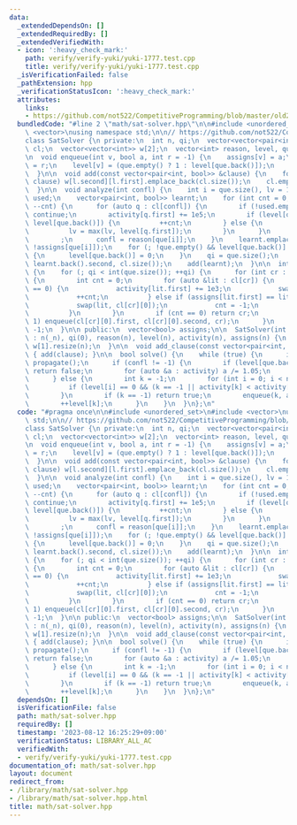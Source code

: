 ```yaml
---
data:
  _extendedDependsOn: []
  _extendedRequiredBy: []
  _extendedVerifiedWith:
  - icon: ':heavy_check_mark:'
    path: verify/verify-yuki/yuki-1777.test.cpp
    title: verify/verify-yuki/yuki-1777.test.cpp
  _isVerificationFailed: false
  _pathExtension: hpp
  _verificationStatusIcon: ':heavy_check_mark:'
  attributes:
    links:
    - https://github.com/not522/CompetitiveProgramming/blob/master/old2/include/math/sat.hpp
  bundledCode: "#line 2 \"math/sat-solver.hpp\"\n\n#include <unordered_set>\n#include\
    \ <vector>\nusing namespace std;\n\n// https://github.com/not522/CompetitiveProgramming/blob/master/old2/include/math/sat.hpp\n\
    class SatSolver {\n private:\n  int n, qi;\n  vector<vector<pair<int, bool>>>\
    \ cl;\n  vector<vector<int>> w[2];\n  vector<int> reason, level, que, activity;\n\
    \n  void enqueue(int v, bool a, int r = -1) {\n    assigns[v] = a;\n    reason[v]\
    \ = r;\n    level[v] = (que.empty() ? 1 : level[que.back()]);\n    que.emplace_back(v);\n\
    \  }\n\n  void add(const vector<pair<int, bool>> &clause) {\n    for (auto l :\
    \ clause) w[l.second][l.first].emplace_back(cl.size());\n    cl.emplace_back(clause);\n\
    \  }\n\n  void analyze(int confl) {\n    int i = que.size(), lv = 1;\n    unordered_set<int>\
    \ used;\n    vector<pair<int, bool>> learnt;\n    for (int cnt = 0; cnt || used.empty();\
    \ --cnt) {\n      for (auto q : cl[confl]) {\n        if (!used.emplace(q.first).second)\
    \ continue;\n        activity[q.first] += 1e5;\n        if (level[q.first] ==\
    \ level[que.back()]) {\n          ++cnt;\n        } else {\n          learnt.emplace_back(q);\n\
    \          lv = max(lv, level[q.first]);\n        }\n      }\n      while (!used.count(que[--i]))\n\
    \        ;\n      confl = reason[que[i]];\n    }\n    learnt.emplace_back(que[i],\
    \ !assigns[que[i]]);\n    for (; !que.empty() && level[que.back()] > lv; que.pop_back())\
    \ {\n      level[que.back()] = 0;\n    }\n    qi = que.size();\n    enqueue(learnt.back().first,\
    \ learnt.back().second, cl.size());\n    add(learnt);\n  }\n\n  int propagate()\
    \ {\n    for (; qi < int(que.size()); ++qi) {\n      for (int cr : w[!assigns[que[qi]]][que[qi]])\
    \ {\n        int cnt = 0;\n        for (auto &lit : cl[cr]) {\n          if (level[lit.first]\
    \ == 0) {\n            activity[lit.first] += 1e3;\n            swap(lit, cl[cr][0]);\n\
    \            ++cnt;\n          } else if (assigns[lit.first] == lit.second) {\n\
    \            swap(lit, cl[cr][0]);\n            cnt = -1;\n            break;\n\
    \          }\n        }\n        if (cnt == 0) return cr;\n        if (cnt ==\
    \ 1) enqueue(cl[cr][0].first, cl[cr][0].second, cr);\n      }\n    }\n    return\
    \ -1;\n  }\n\n public:\n  vector<bool> assigns;\n\n  SatSolver(int _n)\n     \
    \ : n(_n), qi(0), reason(n), level(n), activity(n), assigns(n) {\n    w[0].resize(n),\
    \ w[1].resize(n);\n  }\n\n  void add_clause(const vector<pair<int, bool>> &clause)\
    \ { add(clause); }\n\n  bool solve() {\n    while (true) {\n      int confl =\
    \ propagate();\n      if (confl != -1) {\n        if (level[que.back()] == 1u)\
    \ return false;\n        for (auto &a : activity) a /= 1.05;\n        analyze(confl);\n\
    \      } else {\n        int k = -1;\n        for (int i = 0; i < n; ++i) {\n\
    \          if (level[i] == 0 && (k == -1 || activity[k] < activity[i])) k = i;\n\
    \        }\n        if (k == -1) return true;\n        enqueue(k, assigns[k]);\n\
    \        ++level[k];\n      }\n    }\n  }\n};\n"
  code: "#pragma once\n\n#include <unordered_set>\n#include <vector>\nusing namespace\
    \ std;\n\n// https://github.com/not522/CompetitiveProgramming/blob/master/old2/include/math/sat.hpp\n\
    class SatSolver {\n private:\n  int n, qi;\n  vector<vector<pair<int, bool>>>\
    \ cl;\n  vector<vector<int>> w[2];\n  vector<int> reason, level, que, activity;\n\
    \n  void enqueue(int v, bool a, int r = -1) {\n    assigns[v] = a;\n    reason[v]\
    \ = r;\n    level[v] = (que.empty() ? 1 : level[que.back()]);\n    que.emplace_back(v);\n\
    \  }\n\n  void add(const vector<pair<int, bool>> &clause) {\n    for (auto l :\
    \ clause) w[l.second][l.first].emplace_back(cl.size());\n    cl.emplace_back(clause);\n\
    \  }\n\n  void analyze(int confl) {\n    int i = que.size(), lv = 1;\n    unordered_set<int>\
    \ used;\n    vector<pair<int, bool>> learnt;\n    for (int cnt = 0; cnt || used.empty();\
    \ --cnt) {\n      for (auto q : cl[confl]) {\n        if (!used.emplace(q.first).second)\
    \ continue;\n        activity[q.first] += 1e5;\n        if (level[q.first] ==\
    \ level[que.back()]) {\n          ++cnt;\n        } else {\n          learnt.emplace_back(q);\n\
    \          lv = max(lv, level[q.first]);\n        }\n      }\n      while (!used.count(que[--i]))\n\
    \        ;\n      confl = reason[que[i]];\n    }\n    learnt.emplace_back(que[i],\
    \ !assigns[que[i]]);\n    for (; !que.empty() && level[que.back()] > lv; que.pop_back())\
    \ {\n      level[que.back()] = 0;\n    }\n    qi = que.size();\n    enqueue(learnt.back().first,\
    \ learnt.back().second, cl.size());\n    add(learnt);\n  }\n\n  int propagate()\
    \ {\n    for (; qi < int(que.size()); ++qi) {\n      for (int cr : w[!assigns[que[qi]]][que[qi]])\
    \ {\n        int cnt = 0;\n        for (auto &lit : cl[cr]) {\n          if (level[lit.first]\
    \ == 0) {\n            activity[lit.first] += 1e3;\n            swap(lit, cl[cr][0]);\n\
    \            ++cnt;\n          } else if (assigns[lit.first] == lit.second) {\n\
    \            swap(lit, cl[cr][0]);\n            cnt = -1;\n            break;\n\
    \          }\n        }\n        if (cnt == 0) return cr;\n        if (cnt ==\
    \ 1) enqueue(cl[cr][0].first, cl[cr][0].second, cr);\n      }\n    }\n    return\
    \ -1;\n  }\n\n public:\n  vector<bool> assigns;\n\n  SatSolver(int _n)\n     \
    \ : n(_n), qi(0), reason(n), level(n), activity(n), assigns(n) {\n    w[0].resize(n),\
    \ w[1].resize(n);\n  }\n\n  void add_clause(const vector<pair<int, bool>> &clause)\
    \ { add(clause); }\n\n  bool solve() {\n    while (true) {\n      int confl =\
    \ propagate();\n      if (confl != -1) {\n        if (level[que.back()] == 1u)\
    \ return false;\n        for (auto &a : activity) a /= 1.05;\n        analyze(confl);\n\
    \      } else {\n        int k = -1;\n        for (int i = 0; i < n; ++i) {\n\
    \          if (level[i] == 0 && (k == -1 || activity[k] < activity[i])) k = i;\n\
    \        }\n        if (k == -1) return true;\n        enqueue(k, assigns[k]);\n\
    \        ++level[k];\n      }\n    }\n  }\n};\n"
  dependsOn: []
  isVerificationFile: false
  path: math/sat-solver.hpp
  requiredBy: []
  timestamp: '2023-08-12 16:25:29+09:00'
  verificationStatus: LIBRARY_ALL_AC
  verifiedWith:
  - verify/verify-yuki/yuki-1777.test.cpp
documentation_of: math/sat-solver.hpp
layout: document
redirect_from:
- /library/math/sat-solver.hpp
- /library/math/sat-solver.hpp.html
title: math/sat-solver.hpp
---
```

